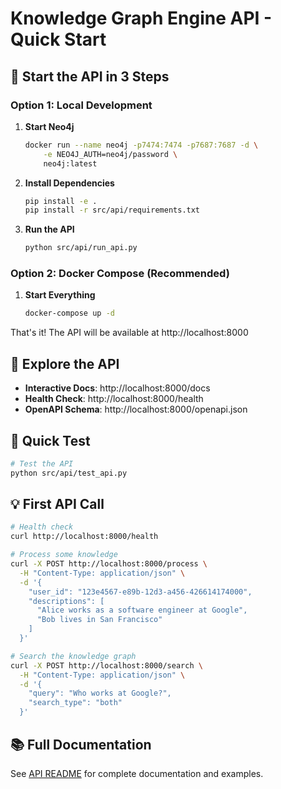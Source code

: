 # Knowledge Graph Engine API - Quick Start

## 🚀 Start the API in 3 Steps

### Option 1: Local Development

1. **Start Neo4j**
   ```bash
   docker run --name neo4j -p7474:7474 -p7687:7687 -d \
       -e NEO4J_AUTH=neo4j/password \
       neo4j:latest
   ```

2. **Install Dependencies**
   ```bash
   pip install -e .
   pip install -r src/api/requirements.txt
   ```

3. **Run the API**
   ```bash
   python src/api/run_api.py
   ```

### Option 2: Docker Compose (Recommended)

1. **Start Everything**
   ```bash
   docker-compose up -d
   ```

That's it! The API will be available at http://localhost:8000

## 📖 Explore the API

- **Interactive Docs**: http://localhost:8000/docs
- **Health Check**: http://localhost:8000/health
- **OpenAPI Schema**: http://localhost:8000/openapi.json

## 🧪 Quick Test

```bash
# Test the API
python src/api/test_api.py
```

## 💡 First API Call

```bash
# Health check
curl http://localhost:8000/health

# Process some knowledge
curl -X POST http://localhost:8000/process \
  -H "Content-Type: application/json" \
  -d '{
    "user_id": "123e4567-e89b-12d3-a456-426614174000",
    "descriptions": [
      "Alice works as a software engineer at Google",
      "Bob lives in San Francisco"
    ]
  }'

# Search the knowledge graph
curl -X POST http://localhost:8000/search \
  -H "Content-Type: application/json" \
  -d '{
    "query": "Who works at Google?",
    "search_type": "both"
  }'
```

## 📚 Full Documentation

See [API README](src/api/README.md) for complete documentation and examples.